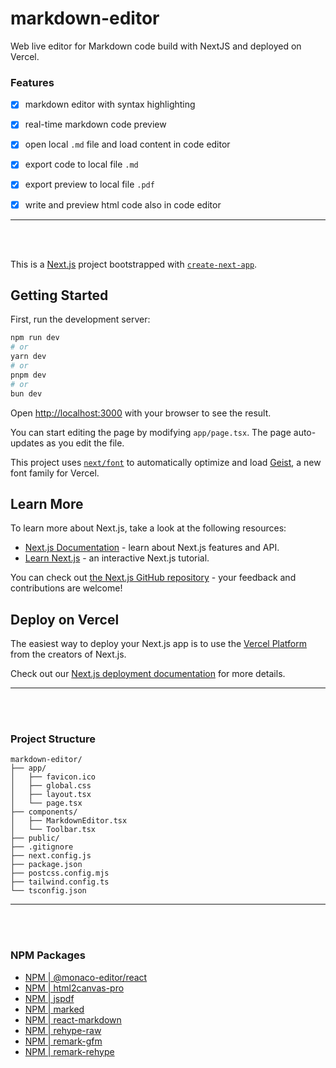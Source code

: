 # markdown-editor
Web live editor for Markdown code build with NextJS and deployed on Vercel.


### Features
- [x] markdown editor with syntax highlighting
- [x] real-time markdown code preview
- [x] open local `.md` file and load content in code editor
- [x] export code to local file `.md`
- [x] export preview to local file `.pdf`
- [x] write and preview html code also in code editor


---
<br>
<br>


This is a [Next.js](https://nextjs.org) project bootstrapped with [`create-next-app`](https://nextjs.org/docs/app/api-reference/cli/create-next-app).

## Getting Started

First, run the development server:

```bash
npm run dev
# or
yarn dev
# or
pnpm dev
# or
bun dev
```

Open [http://localhost:3000](http://localhost:3000) with your browser to see the result.

You can start editing the page by modifying `app/page.tsx`. The page auto-updates as you edit the file.

This project uses [`next/font`](https://nextjs.org/docs/app/building-your-application/optimizing/fonts) to automatically optimize and load [Geist](https://vercel.com/font), a new font family for Vercel.

## Learn More

To learn more about Next.js, take a look at the following resources:

- [Next.js Documentation](https://nextjs.org/docs) - learn about Next.js features and API.
- [Learn Next.js](https://nextjs.org/learn) - an interactive Next.js tutorial.

You can check out [the Next.js GitHub repository](https://github.com/vercel/next.js) - your feedback and contributions are welcome!

## Deploy on Vercel

The easiest way to deploy your Next.js app is to use the [Vercel Platform](https://vercel.com/new?utm_medium=default-template&filter=next.js&utm_source=create-next-app&utm_campaign=create-next-app-readme) from the creators of Next.js.

Check out our [Next.js deployment documentation](https://nextjs.org/docs/app/building-your-application/deploying) for more details.


---
<br>
<br>


### Project Structure
```
markdown-editor/
├── app/
│   ├── favicon.ico
│   ├── global.css
│   ├── layout.tsx
│   └── page.tsx
├── components/
│   ├── MarkdownEditor.tsx
│   └── Toolbar.tsx
├── public/
├── .gitignore
├── next.config.js
├── package.json
├── postcss.config.mjs
├── tailwind.config.ts
└── tsconfig.json
```


---
<br>
<br>


### NPM Packages
- [NPM | @monaco-editor/react](https://www.npmjs.com/package/@monaco-editor/react)
- [NPM | html2canvas-pro](https://www.npmjs.com/package/html2canvas-pro)
- [NPM | jspdf](https://www.npmjs.com/package/jspdf)
- [NPM | marked](https://www.npmjs.com/package/marked)
- [NPM | react-markdown](https://www.npmjs.com/package/react-markdown)
- [NPM | rehype-raw](https://www.npmjs.com/package/rehype-raw)
- [NPM | remark-gfm](https://www.npmjs.com/package/remark-gfm)
- [NPM | remark-rehype](https://www.npmjs.com/package/remark-rehype)